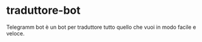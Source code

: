 # traduttore-bot
Telegramm bot è un bot per traduttore tutto quello che vuoi in modo facile e veloce.
